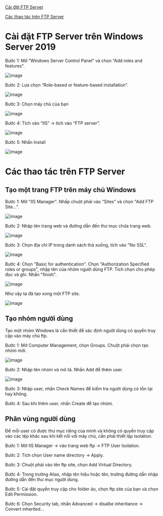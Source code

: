 [Cài đặt FTP Server](#caidat)

[Các thao tác trên FTP Server](#thaotac)

<a name="caidat"></a>
# Cài đặt FTP Server trên Windows Server 2019

Bước 1: Mở “Windows Server Control Panel” và chọn “Add roles and features”.

![image](https://user-images.githubusercontent.com/111716161/193403314-24f109a7-bc92-425f-8da3-167817e2bcb0.png)

Bước 2: Lựa chọn “Role-based or feature-based installation”.

![image](https://user-images.githubusercontent.com/111716161/193403343-c417146e-90e2-4413-ada9-29a66d3f47b0.png)

Bước 3: Chọn máy chủ của bạn

![image](https://user-images.githubusercontent.com/111716161/193403366-dcda4e40-38e3-4fa4-b1c6-b05671f5e5db.png)

Bước 4: Tích vào “IIS” -> tích vào “FTP server”.

![image](https://user-images.githubusercontent.com/111716161/193403380-49a37de2-f3f9-44f1-a6fc-31d3e35e698b.png)

Bước 5: Nhấn Install

![image](https://user-images.githubusercontent.com/111716161/193403422-2e62e1bc-3746-4ad1-9814-3b73accec167.png)

<a name="thaotac"></a>
# Các thao tác trên FTP Server

## Tạo một trang FTP trên máy chủ Windows

Bước 1: Mở "IIS Manager". Nhấp chuột phải vào “Sites” và chọn "Add FTP Site...".

![image](https://user-images.githubusercontent.com/111716161/193487922-915541dc-f2a7-4423-8797-cf5826c9bfaf.png)

Bước 2: Nhập tên trang web và đường dẫn đến thư mục chứa trang web.

![image](https://user-images.githubusercontent.com/111716161/193488045-45ff8c92-c086-47a3-8d87-21a1c36a85bc.png)

Bước 3: Chọn địa chỉ IP trong danh sách thả xuống, tích vào "No SSL".

![image](https://user-images.githubusercontent.com/111716161/193488155-5154178e-9c1b-4e14-8bbc-da05c0ac87cf.png)

Bước 4: Chọn "Basic for authentication". Chọn "Authorization Specified roles or groups", nhập tên của nhóm người dùng FTP. Tích chọn cho phép đọc và ghi. Nhấn "finish".

![image](https://user-images.githubusercontent.com/111716161/193488274-2e359351-dfca-4665-9c9b-bdf631d0f0f3.png)

Như vậy ta đã tạo xong một FTP site. 

![image](https://user-images.githubusercontent.com/111716161/193488302-51ae2efd-0895-43f2-b1b6-95400a403bae.png)

## Tạo nhóm người dùng

Tạo một nhóm Windows là cần thiết để xác định người dùng có quyền truy cập vào máy chủ ftp. 

Bước 1: Mở Computer Management, chọn Groups. Chuột phải chọn tạo nhóm mới.

![image](https://user-images.githubusercontent.com/111716161/193496333-2fadb3cc-23fb-4d32-b602-cf5cd80e90c7.png)

Bước 2: Nhập tên nhóm và mô tả. Nhấn Add để thêm user.

![image](https://user-images.githubusercontent.com/111716161/193496396-d90564fd-6915-4b4b-93c6-0b48240f2499.png)

Bước 3: Nhập user, nhấn Check Names để kiểm tra người dùng có tồn tại hay không. 

Bước 4: Sau khi thêm user, nhấn Create để tạo nhóm. 

## Phân vùng người dùng

Để mỗi user có được thư mục riêng của mình và không có quyền truy cập vào các tệp khác sau khi kết nối với máy chủ, cần phải thiết lập isolation. 

Bước 1: Mở IIS Manager -> vào trang web ftp -> FTP User Isolation. 

Bước 2: Tích chọn User name directory -> Apply. 

Bước 3: Chuột phải vào tên ftp site, chọn Add Virtual Directory.

Bước 4: Trong trường Alias, nhập tên hiệu hoặc tên, trường đường dẫn nhập đường dẫn đến thư mục người dùng. 

Bước 5: Cài đặt quyền truy cập cho folder ảo, chọn ftp site của bạn và chọn Edit Permission. 

Bước 6: Chọn Security tab, nhấn Advanced -> disalbe inheritance -> Convert inherited... 


